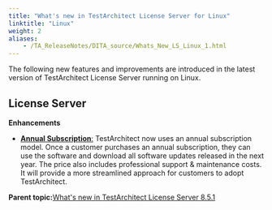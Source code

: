 ```yaml
--- 
title: "What's new in TestArchitect License Server for Linux"
linktitle: "Linux"
weight: 2
aliases: 
    - /TA_ReleaseNotes/DITA_source/Whats_New_LS_Linux_1.html
---
```


The following new features and improvements are introduced in the latest version of TestArchitect License Server running on Linux.

## License Server

**Enhancements**

-   [**Annual Subscription**:](/TA_Administration/Topics/LS_TA_adding_new_license.html#) TestArchitect now uses an annual subscription model. Once a customer purchases an annual subscription, they can use the software and download all software updates released in the next year. The price also includes professional support & maintenance costs. It will provide a more streamlined approach for customers to adopt TestArchitect.

**Parent topic:**[What's new in TestArchitect License Server 8.5.1](/TA_ReleaseNotes/DITA_source/Whats_New_LS.html)

